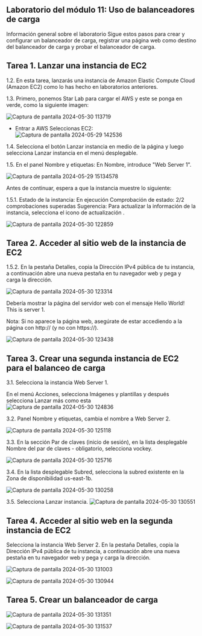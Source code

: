 ## Laboratorio del módulo 11: Uso de balanceadores de carga
Información general sobre el laboratorio
Sigue estos pasos para crear y configurar un balanceador de carga, registrar una página web como destino del balanceador de carga y probar el balanceador de carga.

## Tarea 1. Lanzar una instancia de EC2
1.2. En esta tarea, lanzarás una instancia de Amazon Elastic Compute Cloud (Amazon EC2) como lo has hecho en laboratorios anteriores.

1.3. Primero, ponemos Star Lab para cargar el AWS y este se ponga en verde, como la siguiente imagen:

![Captura de pantalla 2024-05-30 113719](https://github.com/Lila-Huanca/Trabajos-individuales-COMUNICACION-DE-DATOS-Y-REDES/assets/166184502/caca8ea1-2f82-428c-b45d-beea623281d1)

- Entrar a AWS Seleccionas EC2:
![Captura de pantalla 2024-05-29 142536](https://github.com/Lila-Huanca/Trabajos-individuales-COMUNICACION-DE-DATOS-Y-REDES/assets/166184502/0252c52c-1b61-4bcb-ba8e-085557db683f)

1.4. Selecciona el botón Lanzar instancia en medio de la página y luego selecciona Lanzar instancia en el menú desplegable.



1.5. En el panel Nombre y etiquetas:
En Nombre, introduce "Web Server 1".

![Captura de pantalla 2024-05-29 15134578](https://github.com/Lila-Huanca/Trabajos-individuales-COMUNICACION-DE-DATOS-Y-REDES/assets/166184502/6e4bf162-2a70-481d-abd9-f8b5dc6b3956)

Antes de continuar, espera a que la instancia muestre lo siguiente:

1.5.1. Estado de la instancia:  En ejecución
Comprobación de estado:  2/2 comprobaciones superadas
Sugerencia: Para actualizar la información de la instancia, selecciona el icono de actualización .

![Captura de pantalla 2024-05-30 122859](https://github.com/Lila-Huanca/Trabajos-individuales-COMUNICACION-DE-DATOS-Y-REDES/assets/166184502/a88a83c7-ff4f-4087-888d-c8539fe4ee5b)

## Tarea 2. Acceder al sitio web de la instancia de EC2

1.5.2. En la pestaña Detalles, copia la Dirección IPv4 pública de tu instancia, a continuación abre una nueva pestaña en tu navegador web y pega y carga la dirección.

![Captura de pantalla 2024-05-30 123314](https://github.com/Lila-Huanca/Trabajos-individuales-COMUNICACION-DE-DATOS-Y-REDES/assets/166184502/0f6c9fc2-e0e0-467a-8aac-4bb4963e0e31)

Debería mostrar la página del servidor web con el mensaje Hello World! This is server 1.

Nota: Si no aparece la página web, asegúrate de estar accediendo a la página con http:// (y no con https://).

![Captura de pantalla 2024-05-30 123438](https://github.com/Lila-Huanca/Trabajos-individuales-COMUNICACION-DE-DATOS-Y-REDES/assets/166184502/9bb1ddee-2d14-4902-8a15-a355f6c801b0)

## Tarea 3. Crear una segunda instancia de EC2 para el balanceo de carga

3.1. Selecciona la instancia Web Server 1.

En el menú Acciones, selecciona Imágenes y plantillas y después selecciona Lanzar más como esta
![Captura de pantalla 2024-05-30 124836](https://github.com/Lila-Huanca/Trabajos-individuales-COMUNICACION-DE-DATOS-Y-REDES/assets/166184502/11d03d04-b8e3-4c8c-a432-1fca2fbb981c)

3.2. Panel Nombre y etiquetas, cambia el nombre a Web Server 2.

![Captura de pantalla 2024-05-30 125118](https://github.com/Lila-Huanca/Trabajos-individuales-COMUNICACION-DE-DATOS-Y-REDES/assets/166184502/97efb0ff-ff5e-4252-b95d-d4ae7f19b5be)

3.3. En la sección Par de claves (inicio de sesión), en la lista desplegable Nombre del par de claves - obligatorio, selecciona vockey.

![Captura de pantalla 2024-05-30 125716](https://github.com/Lila-Huanca/Trabajos-individuales-COMUNICACION-DE-DATOS-Y-REDES/assets/166184502/95c047c8-a911-43a9-9689-6359677f4067)

3.4. En la lista desplegable Subred, selecciona la subred existente en la Zona de disponibilidad us-east-1b.

![Captura de pantalla 2024-05-30 130258](https://github.com/Lila-Huanca/Trabajos-individuales-COMUNICACION-DE-DATOS-Y-REDES/assets/166184502/0e1c5a0b-7717-4f2a-b39f-d1b8e23565b4)

3.5. Selecciona Lanzar instancia.
![Captura de pantalla 2024-05-30 130551](https://github.com/Lila-Huanca/Trabajos-individuales-COMUNICACION-DE-DATOS-Y-REDES/assets/166184502/563f9f8c-b5c3-4e07-b66a-c37933ccefe2)

## Tarea 4. Acceder al sitio web en la segunda instancia de EC2
Selecciona la instancia Web Server 2.
En la pestaña Detalles, copia la Dirección IPv4 pública de tu instancia, a continuación abre una nueva pestaña en tu navegador web y pega y carga la dirección.

![Captura de pantalla 2024-05-30 131003](https://github.com/Lila-Huanca/Trabajos-individuales-COMUNICACION-DE-DATOS-Y-REDES/assets/166184502/59ef2320-fe7d-4cc1-b1bf-3bddfa7cad5f)

![Captura de pantalla 2024-05-30 130944](https://github.com/Lila-Huanca/Trabajos-individuales-COMUNICACION-DE-DATOS-Y-REDES/assets/166184502/9359cd15-9e00-440d-9611-d50eaecc3492)

## Tarea 5. Crear un balanceador de carga

![Captura de pantalla 2024-05-30 131351](https://github.com/Lila-Huanca/Trabajos-individuales-COMUNICACION-DE-DATOS-Y-REDES/assets/166184502/2754d2be-1a9c-4015-85a1-8ef272b95925)


![Captura de pantalla 2024-05-30 131537](https://github.com/Lila-Huanca/Trabajos-individuales-COMUNICACION-DE-DATOS-Y-REDES/assets/166184502/031f34c5-b9da-4ec0-b301-741c52ac9647)
